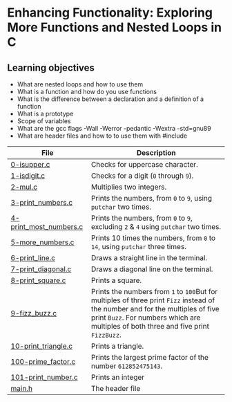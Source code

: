 # Enhancing Functionality: Exploring More Functions and Nested Loops in C

## Learning objectives 
* What are nested loops and how to use them
* What is a function and how do you use functions
* What is the difference between a declaration and a definition of a function
* What is a prototype
* Scope of variables
* What are the gcc flags -Wall -Werror -pedantic -Wextra -std=gnu89
* What are header files and how to to use them with #include

| File      | Description |
| ----------- | ----------- |
| [0-isupper.c](https://github.com/Matsadura/alx-low_level_programming/blob/master/0x04-more_functions_nested_loops/0-isupper.c) | Checks for uppercase character. |
| [1-isdigit.c](https://github.com/Matsadura/alx-low_level_programming/blob/master/0x04-more_functions_nested_loops/1-isdigit.c) | Checks for a digit (``0`` through ``9``). |
| [2-mul.c](https://github.com/Matsadura/alx-low_level_programming/blob/master/0x04-more_functions_nested_loops/2-mul.c) | Multiplies two integers. |
| [3-print_numbers.c](https://github.com/Matsadura/alx-low_level_programming/blob/master/0x04-more_functions_nested_loops/3-print_numbers.c) | Prints the numbers, from ``0`` to ``9``, using ``putchar`` two times. |
| [4-print_most_numbers.c](https://github.com/Matsadura/alx-low_level_programming/blob/master/0x04-more_functions_nested_loops/4-print_most_numbers.c) | Prints the numbers, from ``0`` to ``9``, excluding ``2`` & ``4`` using ``putchar`` two times. |
| [5-more_numbers.c](https://github.com/Matsadura/alx-low_level_programming/blob/master/0x04-more_functions_nested_loops/5-more_numbers.c) | Prints 10 times the numbers, from ``0`` to ``14``, using ``putchar`` three times. |
| [6-print_line.c](https://github.com/Matsadura/alx-low_level_programming/blob/master/0x04-more_functions_nested_loops/6-print_line.c) | Draws a straight line in the terminal. |
| [7-print_diagonal.c](https://github.com/Matsadura/alx-low_level_programming/blob/master/0x04-more_functions_nested_loops/7-print_diagonal.c) | Draws a diagonal line on the terminal. |
| [8-print_square.c](https://github.com/Matsadura/alx-low_level_programming/blob/master/0x04-more_functions_nested_loops/8-print_square.c) | Prints a square. |
| [9-fizz_buzz.c](https://github.com/Matsadura/alx-low_level_programming/blob/master/0x04-more_functions_nested_loops/9-fizz_buzz.c) | Prints the numbers from ``1`` to ``100``But for multiples of three print ``Fizz`` instead of the number and for the multiples of five print ``Buzz``. For numbers which are multiples of both three and five print ``FizzBuzz``. |
| [10-print_triangle.c](https://github.com/Matsadura/alx-low_level_programming/blob/master/0x04-more_functions_nested_loops/10-print_triangle.c) | Prints a triangle. |
| [100-prime_factor.c](https://github.com/Matsadura/alx-low_level_programming/blob/master/0x04-more_functions_nested_loops/100-prime_factor.c) |  Prints the largest prime factor of the number ``612852475143``. |
| [101-print_number.c](https://github.com/Matsadura/alx-low_level_programming/blob/master/0x04-more_functions_nested_loops/101-print_number.c) | Prints an integer |
| [main.h](https://github.com/Matsadura/alx-low_level_programming/blob/master/0x04-more_functions_nested_loops/main.h) | The header file |

